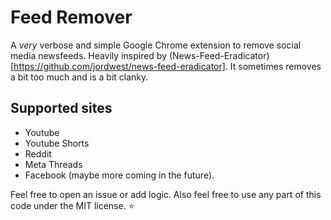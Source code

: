 # Feed Remover

A _very_ verbose and simple Google Chrome extension to remove social media newsfeeds. Heavily inspired by (News-Feed-Eradicator)[https://github.com/jordwest/news-feed-eradicator].
It sometimes removes a bit too much and is a bit clanky.

## Supported sites
- Youtube
- Youtube Shorts
- Reddit
- Meta Threads
- Facebook
(maybe more coming in the future).

Feel free to open an issue or add logic.
Also feel free to use any part of this code under the MIT license. ⭐
